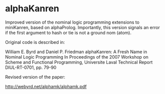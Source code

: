 alphaKanren
===========

Improved version of the nominal logic programming extensions to miniKanren, based on alphaProlog.
Importantly, this version signals an error if the first argument to hash or tie is not a ground nom (atom).

Original code is described in:

William E. Byrd and Daniel P. Friedman
alphaKanren: A Fresh Name in Nominal Logic Programming
In Proceedings of the 2007 Workshop on Scheme and Functional Programming,
Universite Laval Technical Report DIUL-RT-0701, pp. 79-90

Revised version of the paper:

http://webyrd.net/alphamk/alphamk.pdf
